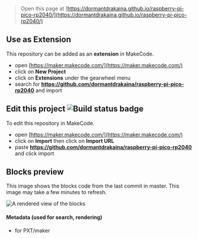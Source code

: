 
> Open this page at [https://dormantdrakaina.github.io/raspberry-pi-pico-rp2040/](https://dormantdrakaina.github.io/raspberry-pi-pico-rp2040/)

## Use as Extension

This repository can be added as an **extension** in MakeCode.

* open [https://maker.makecode.com/](https://maker.makecode.com/)
* click on **New Project**
* click on **Extensions** under the gearwheel menu
* search for **https://github.com/dormantdrakaina/raspberry-pi-pico-rp2040** and import

## Edit this project ![Build status badge](https://github.com/dormantdrakaina/raspberry-pi-pico-rp2040/workflows/MakeCode/badge.svg)

To edit this repository in MakeCode.

* open [https://maker.makecode.com/](https://maker.makecode.com/)
* click on **Import** then click on **Import URL**
* paste **https://github.com/dormantdrakaina/raspberry-pi-pico-rp2040** and click import

## Blocks preview

This image shows the blocks code from the last commit in master.
This image may take a few minutes to refresh.

![A rendered view of the blocks](https://github.com/dormantdrakaina/raspberry-pi-pico-rp2040/raw/master/.github/makecode/blocks.png)

#### Metadata (used for search, rendering)

* for PXT/maker
<script src="https://makecode.com/gh-pages-embed.js"></script><script>makeCodeRender("{{ site.makecode.home_url }}", "{{ site.github.owner_name }}/{{ site.github.repository_name }}");</script>
